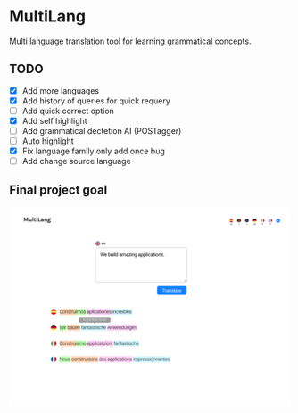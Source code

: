 # MultiLang
Multi language translation tool for learning grammatical concepts.

## TODO
- [x] Add more languages
- [x] Add history of queries for quick requery
- [ ] Add quick correct option
- [x] Add self highlight
- [ ] Add grammatical dectetion AI (POSTagger)
- [ ] Auto highlight
- [x] Fix language family only add once bug
- [ ] Add change source language

## Final project goal
![alt text](https://raw.githubusercontent.com/YannisDC/MultiLang/master/img/Multilang.png)
